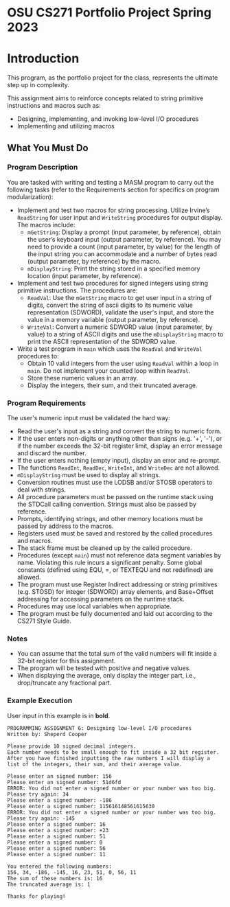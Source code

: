 # OSU CS271 Portfolio Project Spring 2023

Introduction
============

This program, as the portfolio project for the class, represents the ultimate step up in complexity. 

This assignment aims to reinforce concepts related to string primitive instructions and macros such as:
- Designing, implementing, and invoking low-level I/O procedures
- Implementing and utilizing macros

What You Must Do
----------------

### Program Description

You are tasked with writing and testing a MASM program to carry out the following tasks (refer to the Requirements section for specifics on program modularization):

- Implement and test two macros for string processing. Utilize Irvine’s `ReadString` for user input and `WriteString` procedures for output display. The macros include:
    - `mGetString`: Display a prompt (input parameter, by reference), obtain the user’s keyboard input (output parameter, by reference). You may need to provide a count (input parameter, by value) for the length of the input string you can accommodate and a number of bytes read (output parameter, by reference) by the macro.
    - `mDisplayString`: Print the string stored in a specified memory location (input parameter, by reference).
- Implement and test two procedures for signed integers using string primitive instructions. The procedures are:
    - `ReadVal`: Use the `mGetString` macro to get user input in a string of digits, convert the string of ascii digits to its numeric value representation (SDWORD), validate the user's input, and store the value in a memory variable (output parameter, by reference).
    - `WriteVal`: Convert a numeric SDWORD value (input parameter, by value) to a string of ASCII digits and use the `mDisplayString` macro to print the ASCII representation of the SDWORD value.
- Write a test program in `main` which uses the `ReadVal` and `WriteVal` procedures to:
    - Obtain 10 valid integers from the user using `ReadVal` within a loop in `main`. Do not implement your counted loop within `ReadVal`.
    - Store these numeric values in an array.
    - Display the integers, their sum, and their truncated average.

### Program Requirements

The user's numeric input must be validated the hard way:

- Read the user's input as a string and convert the string to numeric form.
- If the user enters non-digits or anything other than signs (e.g. '+', '-'), or if the number exceeds the 32-bit register limit, display an error message and discard the number.
- If the user enters nothing (empty input), display an error and re-prompt.
- The functions `ReadInt`, `ReadDec`, `WriteInt`, and `WriteDec` are not allowed.
- `mDisplayString` must be used to display all strings.
- Conversion routines must use the LODSB and/or STOSB operators to deal with strings.
- All procedure parameters must be passed on the runtime stack using the STDCall calling convention. Strings must also be passed by reference.
- Prompts, identifying strings, and other memory locations must be passed by address to the macros.
- Registers used must be saved and restored by the called procedures and macros.
- The stack frame must be cleaned up by the called procedure.
- Procedures (except `main`) must not reference data segment variables by name. Violating this rule incurs a significant penalty. Some global constants (defined using EQU, =, or TEXTEQU and not redefined) are allowed.
- The program must use Register Indirect addressing or string primitives (e.g. STOSD) for integer (SDWORD) array elements, and Base+Offset addressing for accessing parameters on the runtime stack.
- Procedures may use local variables when appropriate.
- The program must be fully documented and laid out according to the CS271 Style Guide.

### Notes

- You can assume that the total sum of the valid numbers will fit inside a 32-bit register for this assignment.
- The program will be tested with positive and negative values.
- When displaying the average, only display the integer part, i.e., drop/truncate any fractional part.

### Example Execution

User input in this example is in **bold**.

```shell
PROGRAMMING ASSIGNMENT 6: Designing low-level I/O procedures 
Written by: Sheperd Cooper 
 
Please provide 10 signed decimal integers.  
Each number needs to be small enough to fit inside a 32 bit register. After you have finished inputting the raw numbers I will display a list of the integers, their sum, and their average value. 
 
Please enter an signed number: 156
Please enter an signed number: 51d6fd 
ERROR: You did not enter a signed number or your number was too big. 
Please try again: 34
Please enter a signed number: -186
Please enter a signed number: 115616148561615630 
ERROR: You did not enter a signed number or your number was too big. 
Please try again: -145
Please enter a signed number: 16
Please enter a signed number: +23
Please enter a signed number: 51 
Please enter a signed number: 0 
Please enter a signed number: 56
Please enter a signed number: 11 
 
You entered the following numbers: 
156, 34, -186, -145, 16, 23, 51, 0, 56, 11 
The sum of these numbers is: 16 
The truncated average is: 1 
 
Thanks for playing! 

```

